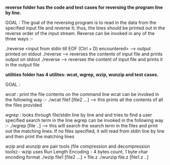 **reverse folder has the code and test cases for reversing the program line by line.**

GOAL : The goal of the reversing program is to read in the data from the specified input file and reverse it; thus, the lines should be printed out in the reverse order of the input stream. Reverse can be invoked in any of the three ways :-

./reverse <input from stdin till EOF (Ctrl + D) encountered> --> output printed on stdout
./reverse --> reverses the contents of input file and prints output on stdout
./reverse --> reverses the content of input file and prints it in the output file

**utilities folder has 4 utilites: wcat, wgrep, wzip, wunzip and test cases.** 

GOAL : 

_wcat_ : print the file contents on the command line wcat can be invoked in the following way :-
./wcat file1 [file2 ...] --> this prints all the contents of all the files provided

_wgrep_ : looks through file/stdin line by line and and tries to find a user specified search term in the line wgrep can be invoked in the following way :- 
./wgrep [file ..] --> this will search the search term in the files and print out the matching lines. If no files specified, it will read from stdin line by line and then print the matching lines

_wzip_ and _wunzip_ are pair tools (file compression and decompression tools):- wzip uses Run Length Encoding - 4 bytes count, 1 byte char encoding format
./wzip file1 [file2 ...] > file.z 
./wunzip file.z [file1.z ..]
